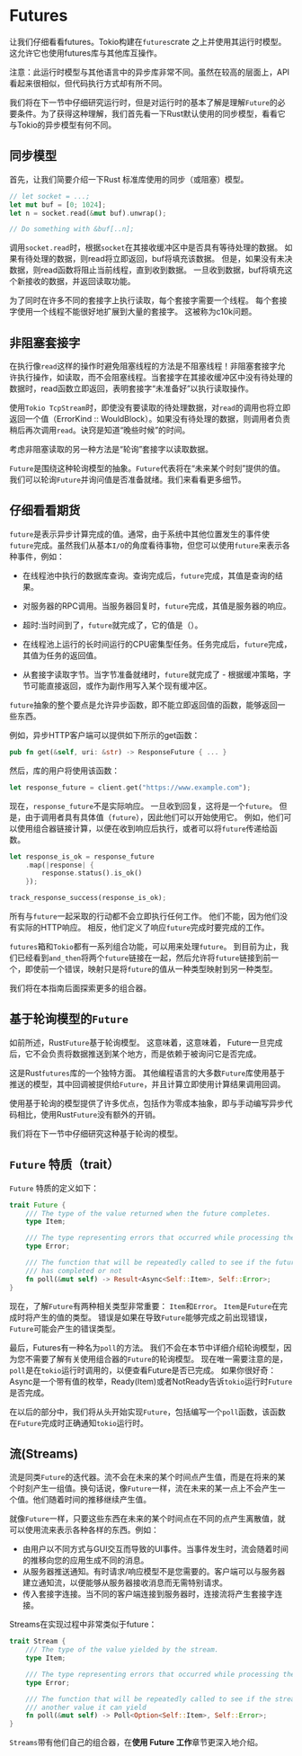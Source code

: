 # Futures

让我们仔细看看futures。Tokio构建在`futures`crate 之上并使用其运行时模型。这允许它也使用futures库与其他库互操作。

注意：此运行时模型与其他语言中的异步库非常不同。虽然在较高的层面上，API看起来很相似，但代码执行方式却有所不同。

我们将在下一节中仔细研究运行时，但是对运行时的基本了解是理解`Future`的必要条件。为了获得这种理解，我们首先看一下Rust默认使用的同步模型，看看它与Tokio的异步模型有何不同。

## 同步模型

首先，让我们简要介绍一下Rust 标准库使用的同步（或阻塞）模型。

```rust
// let socket = ...;
let mut buf = [0; 1024];
let n = socket.read(&mut buf).unwrap();

// Do something with &buf[..n];
```

调用`socket.read`时，根据`socket`在其接收缓冲区中是否具有等待处理的数据。 如果有待处理的数据，则read将立即返回，buf将填充该数据。 但是，如果没有未决数据，则read函数将阻止当前线程，直到收到数据。 一旦收到数据，buf将填充这个新接收的数据，并返回读取功能。

为了同时在许多不同的套接字上执行读取，每个套接字需要一个线程。 每个套接字使用一个线程不能很好地扩展到大量的套接字。 这被称为c10k问题。

## 非阻塞套接字

在执行像`read`这样的操作时避免阻塞线程的方法是不阻塞线程！非阻塞套接字允许执行操作，如读取，而不会阻塞线程。当套接字在其接收缓冲区中没有待处理的数据时，read函数立即返回，表明套接字“未准备好”以执行读取操作。

使用`Tokio TcpStream`时，即使没有要读取的待处理数据，对`read`的调用也将立即返回一个值（ErrorKind :: WouldBlock）。如果没有待处理的数据，则调用者负责稍后再次调用`read`。诀窍是知道“晚些时候”的时间。

考虑非阻塞读取的另一种方法是“轮询”套接字以读取数据。

`Future`是围绕这种轮询模型的抽象。`Future`代表将在“未来某个时刻”提供的值。我们可以轮询`Future`并询问值是否准备就绪。我们来看看更多细节。


## 仔细看看期货

`future`是表示异步计算完成的值。通常，由于系统中其他位置发生的事件使`future`完成。虽然我们从基本`I/O`的角度看待事物，但您可以使用`future`来表示各种事件，例如：

* 在线程池中执行的数据库查询。查询完成后，`future`完成，其值是查询的结果。

* 对服务器的RPC调用。当服务器回复时，`future`完成，其值是服务器的响应。

* 超时:当时间到了，`future`就完成了，它的值是（）。

* 在线程池上运行的长时间运行的CPU密集型任务。任务完成后，`future`完成，其值为任务的返回值。

* 从套接字读取字节。当字节准备就绪时，`future`就完成了 - 根据缓冲策略，字节可能直接返回，或作为副作用写入某个现有缓冲区。

`future`抽象的整个要点是允许异步函数，即不能立即返回值的函数，能够返回一些东西。

例如，异步HTTP客户端可以提供如下所示的get函数：

```rust
pub fn get(&self, uri: &str) -> ResponseFuture { ... }
```

然后，库的用户将使用该函数：

```rust
let response_future = client.get("https://www.example.com");
```

现在，`response_future`不是实际响应。 一旦收到回复，这将是一个`future`。 但是，由于调用者具有具体值（`future`），因此他们可以开始使用它。 例如，他们可以使用组合器链接计算，以便在收到响应后执行，或者可以将`future`传递给函数。

```rust
let response_is_ok = response_future
    .map(|response| {
        response.status().is_ok()
    });

track_response_success(response_is_ok);
```

所有与`future`一起采取的行动都不会立即执行任何工作。 他们不能，因为他们没有实际的HTTP响应。 相反，他们定义了响应`future`完成时要完成的工作。

`futures`箱和`Tokio`都有一系列组合功能，可以用来处理`future`。 到目前为止，我们已经看到`and_then`将两个`future`链接在一起，然后允许将`future`链接到前一个，即使前一个错误，映射只是将`future`的值从一种类型映射到另一种类型。

我们将在本指南后面探索更多的组合器。


## 基于轮询模型的`Future`

如前所述，Rust`Future`基于轮询模型。 这意味着，这意味着， Future一旦完成后，它不会负责将数据推送到某个地方，而是依赖于被询问它是否完成。

这是Rust`futures`库的一个独特方面。 其他编程语言的大多数`Future`库使用基于推送的模型，其中回调被提供给`Future`，并且计算立即使用计算结果调用回调。

使用基于轮询的模型提供了许多优点，包括作为零成本抽象，即与手动编写异步代码相比，使用Rust`Future`没有额外的开销。

我们将在下一节中仔细研究这种基于轮询的模型。

## `Future` 特质（trait）

`Future` 特质的定义如下：

```rust
trait Future {
    /// The type of the value returned when the future completes.
    type Item;

    /// The type representing errors that occurred while processing the computation.
    type Error;

    /// The function that will be repeatedly called to see if the future is
    /// has completed or not
    fn poll(&mut self) -> Result<Async<Self::Item>, Self::Error>;
}
```

现在，了解`Future`有两种相关类型非常重要： `Item`和`Error`。 `Item`是`Future`在完成时将产生的值的类型。 错误是如果在导致`Future`能够完成之前出现错误，`Future`可能会产生的错误类型。

最后，Futures有一种名为`poll`的方法。 我们不会在本节中详细介绍轮询模型，因为您不需要了解有关使用组合器的`Future`的轮询模型。 现在唯一需要注意的是，`poll`是在`tokio`运行时调用的，以便查看Future是否已完成。 如果你很好奇：Async是一个带有值的枚举，Ready(Item)或者NotReady告诉`tokio`运行时`Future`是否完成。

在以后的部分中，我们将从头开始实现`Future`，包括编写一个`poll`函数，该函数在`Future`完成时正确通知`tokio`运行时。

## 流(Streams)

流是同类`Future`的迭代器。流不会在未来的某个时间点产生值，而是在将来的某个时刻产生一组值。换句话说，像`Future`一样，流在未来的某一点上不会产生一个值。他们随着时间的推移继续产生值。

就像`Future`一样，只要这些东西在未来的某个时间点在不同的点产生离散值，就可以使用流来表示各种各样的东西。例如：

* 由用户以不同方式与GUI交互而导致的UI事件。当事件发生时，流会随着时间的推移向您的应用生成不同的消息。
* 从服务器推送通知。有时请求/响应模型不是您需要的。客户端可以与服务器建立通知流，以便能够从服务器接收消息而无需特别请求。
* 传入套接字连接。当不同的客户端连接到服务器时，连接流将产生套接字连接。

Streams在实现过程中非常类似于future：

```rust
trait Stream {
    /// The type of the value yielded by the stream.
    type Item;

    /// The type representing errors that occurred while processing the computation.
    type Error;

    /// The function that will be repeatedly called to see if the stream has
    /// another value it can yield
    fn poll(&mut self) -> Poll<Option<Self::Item>, Self::Error>;
}
```

`Streams`带有他们自己的组合器，在**使用 Future 工作**章节更深入地介绍。